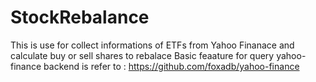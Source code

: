 # StockRebalance
This is use for collect informations of ETFs from Yahoo Finanace and calculate buy or sell shares to rebalace 
Basic feaature for query yahoo-finance backend is refer to : https://github.com/foxadb/yahoo-finance
